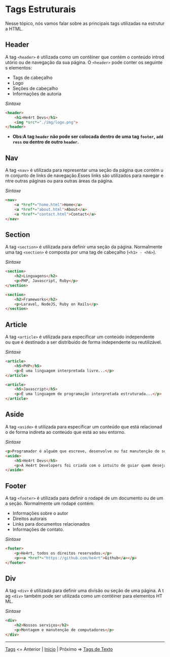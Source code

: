 # Tags Estruturais

Nesse tópico, nós vamos falar sobre as principais tags utilizadas na estrutura HTML.

## Header

A tag `<header>` é utilizada como um contêiner que contém o conteúdo introdutório ou de navegação da sua página. O `<header>` pode conter os seguintes elementos:

- Tags de cabeçalho
- Logo
- Seções de cabeçalho
- Informações de autoria

*_Sintaxe_*
```html
<header>
    <h1>He4rt Devs</h1>
    <img *src*="./img/logo.png">
</header>
```

- **Obs:A tag `header` não pode ser colocada dentro de uma tag `footer`, `address` ou dentro de outro `header`.**

## Nav

A tag `<nav>` é utilizada para representar uma seção da página que contém um conjunto de links de navegação.Esses links são utilizados para navegar entre outras páginas ou para outras áreas da página.

*_Sintaxe_*

```html
<nav>
    <a *href*="home.html">Home</a>
    <a *href*="about.html">About</a>
    <a *href*="contact.html">Contact</a>
</nav>
```

## Section

A tag `<section>` é utilizada para definir uma seção da página. Normalmente uma tag `<section>` é composta por uma tag de cabeçalho (`<h1> - <h6>`).

*_Sintaxe_*
```html
<section>
    <h2>Linguagens</h2>
    <p>PHP, Javascript, Ruby</p>
</section>

<section>
    <h2>Frameworks</h2>
    <p>Laravel, NodeJS, Ruby on Rails</p>
</section>
```

## Article

A tag `<article>` é utilizada para especificar um conteúdo independente ou que é destinado a ser distribuido de forma independente ou reutilizável.

*_Sintaxe_*
```html
<article>
    <h5>PHP</h5>
    <p>É uma linguagem interpretada livre...</p>
</article>

<article>
    <h5>Javascript</h5>
    <p>É uma linguagem de programação interpretada estruturada...</p>
</article>
```

## Aside

A tag `<aside>` é utilizada para especificar um conteúdo que está relacionado de forma indireta ao conteúdo que está ao seu entorno.

*_Sintaxe_*

```html
<p>Programador é alguém que escreve, desenvolve ou faz manutenção de software em um grande sistema ou alguém que desenvolve software para uso em computadores pessoais.</p>
<aside>
    <h5>He4rt Devs</h5>
    <p>A He4rt Developers foi criada com o intuito de guiar quem deseja iniciar na área da programação.</p>
</aside>
```

## Footer

A tag `<footer>` é utilizada para definir o rodapé de um documento ou de uma seção. Normalmente um rodapé contém:

- Informações sobre o autor
- Direitos autorais
- Links para documentos relacionados
- Informações de contato.

*_Sintaxe_*

```html
<footer>
    <p>He4rt, todos os direitos reservados.</p>
    <p><a *href*="https://github.com/he4rt">Github</a></p>
</footer>
```

## Div

A tag `<div>` é utilizada para definir uma divisão ou seção de uma página. A tag `<div>` também pode ser utilizada como um contêiner para elementos HTML.

*_Sintaxe_*

```html
<div>
    <h2>Nossos serviços</h2>
    <p>Montagem e manutenção de computadores</p>
</div>
```
---

[Tags](/contents/2.Tags.md) <= Anterior | [Início](/README.MD) | Próximo => [Tags de Texto](/contents/4.Texto.md)
